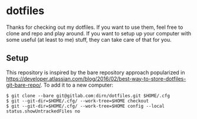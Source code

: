 # dotfiles

Thanks for checking out my dotfiles. If you want to use them, feel free to clone
and repo and play around. If you want to setup up your computer with some useful
(at least to me) stuff, they can take care of that for you.

## Setup

This repository is inspired by the bare repository approach popularized in
https://developer.atlassian.com/blog/2016/02/best-way-to-store-dotfiles-git-bare-repo/. To add it to a new computer:

    $ git clone --bare git@gitlab.com:dirn/dotfiles.git $HOME/.cfg
    $ git --git-dir=$HOME/.cfg/ --work-tree=$HOME checkout
    $ git --git-dir=$HOME/.cfg/ --work-tree=$HOME config --local status.showUntrackedFiles no
